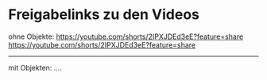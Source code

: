 # Freigabelinks zu den Videos


ohne Objekte:
https://youtube.com/shorts/2IPXJDEd3eE?feature=share
https://youtube.com/shorts/2IPXJDEd3eE?feature=share

---

mit Objekten:
....